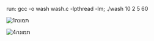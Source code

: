 
run: gcc -o wash wash.c -lpthread -lm; ./wash 10 2 5 60

![תמונה1](https://github.com/OrtalNosik/Operating-Systems/assets/93153515/6d01fe0e-64b2-45b2-982a-4b6370fa7d66)

![תמונה4](https://github.com/OrtalNosik/Operating-Systems/assets/93153515/a94d9d30-77e6-4ceb-8e58-3989324bff7d)
